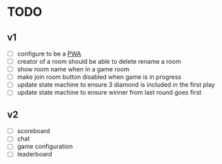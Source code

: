 # TODO

## v1

- [ ] configure to be a [PWA](https://web.dev/articles/install-criteria)
- [ ] creator of a room should be able to delete rename a room
- [ ] show room name when in a game room
- [ ] make join room button disabled when game is in progress
- [ ] update state machine to ensure 3 diamond is included in the first play
- [ ] update state machine to ensure winner from last round goes first

## v2

- [ ] scoreboard
- [ ] chat
- [ ] game configuration
- [ ] leaderboard
